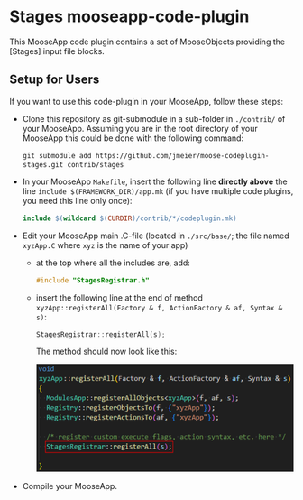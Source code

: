 # Stages mooseapp-code-plugin

This MooseApp code plugin contains a set of MooseObjects providing the [Stages] input file blocks.


## Setup for Users

If you want to use this code-plugin in your MooseApp, follow these steps:

- Clone this repository as git-submodule in a sub-folder in `./contrib/` of your MooseApp.
    Assuming you are in the root directory of your MooseApp this could be done with the following command:
  ```shell
  git submodule add https://github.com/jmeier/moose-codeplugin-stages.git contrib/stages
  ```
- In your MooseApp `Makefile`, insert the following line **directly above** the line `include $(FRAMEWORK_DIR)/app.mk` (if you have multiple code plugins, you need this line only once):
  ```MAKEFILE
  include $(wildcard $(CURDIR)/contrib/*/codeplugin.mk)
  ```

- Edit your MooseApp main .C-file (located in `./src/base/`; the file named `xyzApp.C` where `xyz` is the name of your app)
  - at the top where all the includes are, add:
    ```C++
    #include "StagesRegistrar.h"
    ```
  - insert the following line at the end of method `xyzApp::registerAll(Factory & f, ActionFactory & af, Syntax & s)`:
    ```C++
    StagesRegistrar::registerAll(s);
    ```

    The method should now look like this:

    ![install.png](img/install.png)


- Compile your MooseApp.
